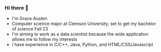 ### Hi there 👋

- I'm Grace Austen
- Computer science major at Clemson University, set to get my bachelor of science Fall 23
- I'm aiming to work as a data scientist because the wide application allows me to follow my interests
- I have experience in C/C++, Java, Python, and HTML/CSS/Javascript


<!--
**Grace-Austen/Grace-Austen** is a ✨ _special_ ✨ repository because its `README.md` (this file) appears on your GitHub profile.

Here are some ideas to get you started:

- 🔭 I’m currently working on ...
- 🌱 I’m currently learning ...
- 👯 I’m looking to collaborate on ...
- 🤔 I’m looking for help with ...
- 💬 Ask me about ...
- 📫 How to reach me: ...
- 😄 Pronouns: ...
- ⚡ Fun fact: ...
-->

